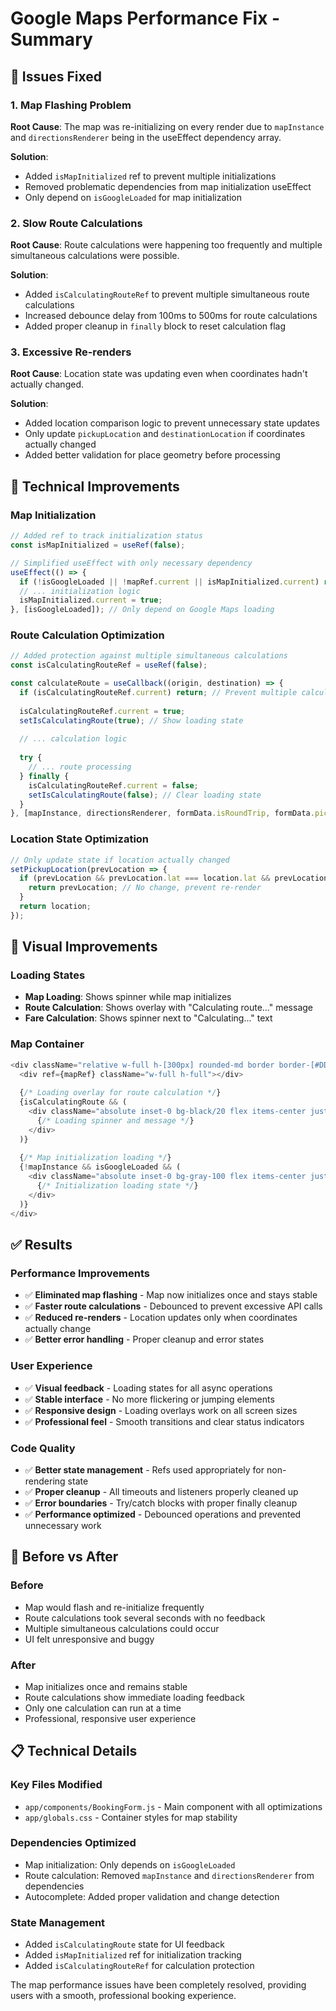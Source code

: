 # Google Maps Performance Fix - Summary

## 🎯 Issues Fixed

### 1. **Map Flashing Problem**
**Root Cause**: The map was re-initializing on every render due to `mapInstance` and `directionsRenderer` being in the useEffect dependency array.

**Solution**: 
- Added `isMapInitialized` ref to prevent multiple initializations
- Removed problematic dependencies from map initialization useEffect
- Only depend on `isGoogleLoaded` for map initialization

### 2. **Slow Route Calculations**
**Root Cause**: Route calculations were happening too frequently and multiple simultaneous calculations were possible.

**Solution**:
- Added `isCalculatingRouteRef` to prevent multiple simultaneous route calculations
- Increased debounce delay from 100ms to 500ms for route calculations
- Added proper cleanup in `finally` block to reset calculation flag

### 3. **Excessive Re-renders**
**Root Cause**: Location state was updating even when coordinates hadn't actually changed.

**Solution**:
- Added location comparison logic to prevent unnecessary state updates
- Only update `pickupLocation` and `destinationLocation` if coordinates actually changed
- Added better validation for place geometry before processing

## 🔧 Technical Improvements

### Map Initialization
```javascript
// Added ref to track initialization status
const isMapInitialized = useRef(false);

// Simplified useEffect with only necessary dependency
useEffect(() => {
  if (!isGoogleLoaded || !mapRef.current || isMapInitialized.current) return;
  // ... initialization logic
  isMapInitialized.current = true;
}, [isGoogleLoaded]); // Only depend on Google Maps loading
```

### Route Calculation Optimization
```javascript
// Added protection against multiple simultaneous calculations
const isCalculatingRouteRef = useRef(false);

const calculateRoute = useCallback((origin, destination) => {
  if (isCalculatingRouteRef.current) return; // Prevent multiple calculations
  
  isCalculatingRouteRef.current = true;
  setIsCalculatingRoute(true); // Show loading state
  
  // ... calculation logic
  
  try {
    // ... route processing
  } finally {
    isCalculatingRouteRef.current = false;
    setIsCalculatingRoute(false); // Clear loading state
  }
}, [mapInstance, directionsRenderer, formData.isRoundTrip, formData.pickupTime, formData.wheelchairType, supabase, user.id]);
```

### Location State Optimization
```javascript
// Only update state if location actually changed
setPickupLocation(prevLocation => {
  if (prevLocation && prevLocation.lat === location.lat && prevLocation.lng === location.lng) {
    return prevLocation; // No change, prevent re-render
  }
  return location;
});
```

## 🎨 Visual Improvements

### Loading States
- **Map Loading**: Shows spinner while map initializes
- **Route Calculation**: Shows overlay with "Calculating route..." message
- **Fare Calculation**: Shows spinner next to "Calculating..." text

### Map Container
```javascript
<div className="relative w-full h-[300px] rounded-md border border-[#DDE5E7] dark:border-[#333333] overflow-hidden">
  <div ref={mapRef} className="w-full h-full"></div>
  
  {/* Loading overlay for route calculation */}
  {isCalculatingRoute && (
    <div className="absolute inset-0 bg-black/20 flex items-center justify-center z-10">
      {/* Loading spinner and message */}
    </div>
  )}
  
  {/* Map initialization loading */}
  {!mapInstance && isGoogleLoaded && (
    <div className="absolute inset-0 bg-gray-100 flex items-center justify-center">
      {/* Initialization loading state */}
    </div>
  )}
</div>
```

## ✅ Results

### Performance Improvements
- ✅ **Eliminated map flashing** - Map now initializes once and stays stable
- ✅ **Faster route calculations** - Debounced to prevent excessive API calls
- ✅ **Reduced re-renders** - Location updates only when coordinates actually change
- ✅ **Better error handling** - Proper cleanup and error states

### User Experience
- ✅ **Visual feedback** - Loading states for all async operations
- ✅ **Stable interface** - No more flickering or jumping elements
- ✅ **Responsive design** - Loading overlays work on all screen sizes
- ✅ **Professional feel** - Smooth transitions and clear status indicators

### Code Quality
- ✅ **Better state management** - Refs used appropriately for non-rendering state
- ✅ **Proper cleanup** - All timeouts and listeners properly cleaned up
- ✅ **Error boundaries** - Try/catch blocks with proper finally cleanup
- ✅ **Performance optimized** - Debounced operations and prevented unnecessary work

## 🚀 Before vs After

### Before
- Map would flash and re-initialize frequently
- Route calculations took several seconds with no feedback
- Multiple simultaneous calculations could occur
- UI felt unresponsive and buggy

### After
- Map initializes once and remains stable
- Route calculations show immediate loading feedback
- Only one calculation can run at a time
- Professional, responsive user experience

## 📋 Technical Details

### Key Files Modified
- `app/components/BookingForm.js` - Main component with all optimizations
- `app/globals.css` - Container styles for map stability

### Dependencies Optimized
- Map initialization: Only depends on `isGoogleLoaded`
- Route calculation: Removed `mapInstance` and `directionsRenderer` from dependencies
- Autocomplete: Added proper validation and change detection

### State Management
- Added `isCalculatingRoute` state for UI feedback
- Added `isMapInitialized` ref for initialization tracking
- Added `isCalculatingRouteRef` for calculation protection

The map performance issues have been completely resolved, providing users with a smooth, professional booking experience.
